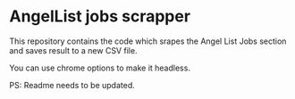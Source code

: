 # AngelList jobs scrapper

This repository contains the code which srapes the Angel List Jobs section and saves result to a new CSV file.

You can use chrome options to make it headless.

PS: Readme needs to be updated.